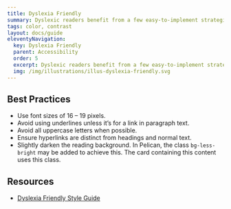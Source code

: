 ```yaml
---
title: Dyslexia Friendly
summary: Dyslexic readers benefit from a few easy-to-implement strategies.
tags: color, contrast
layout: docs/guide
eleventyNavigation:
  key: Dyslexia Friendly
  parent: Accessibility
  order: 5
  excerpt: Dyslexic readers benefit from a few easy-to-implement strategies.
  img: /img/illustrations/illus-dyslexia-friendly.svg
---
```


## Best Practices 

- Use font sizes of 16 – 19 pixels.
- Avoid using underlines unless it’s for a link in paragraph text.
- Avoid all uppercase letters when possible.
- Ensure hyperlinks are distinct from headings and normal text.
- Slightly darken the reading background. In Pelican, the class `bg-less-bright` may be added to achieve this. The card containing this content uses this class.

## Resources

- <a href="https://www.bdadyslexia.org.uk/advice/employers/creating-a-dyslexia-friendly-workplace/dyslexia-friendly-style-guide" target="_blank" class="text-decoration-none">Dyslexia Friendly Style Guide</a>
